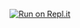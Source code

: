 [![Run on Repl.it](https://repl.it/badge/github/grimeb/React-Deploy)](https://repl.it/github/grimeb/React-Deploy)